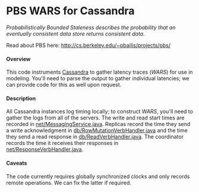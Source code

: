 PBS WARS for Cassandra
==========

*Probabilistically Bounded Staleness describes the probability that an
 eventually consistent data store returns consistent data.*

Read about PBS here: http://cs.berkeley.edu/~pbailis/projects/pbs/

#### Overview

This code instruments [Cassandra](https://github.com/apache/cassandra)
to gather latency traces (*WARS*) for use in modeling.  You'll need to
parse the output to gather individual latencies; we can provide code
for this as well upon request.

#### Description

All Cassandra instances log timing locally; to construct *WARS*,
you'll need to gather the logs from all of the servers.  The write and
read start times are recorded in
[net/MessagingService.java](https://github.com/pbailis/cassandra-pbs/blob/trunk/src/java/org/apache/cassandra/net/MessagingService.java).
Replicas record the time they send a write acknowledgment in
[db/RowMutationVerbHandler.java](https://github.com/pbailis/cassandra-pbs/blob/trunk/src/java/org/apache/cassandra/db/RowMutationVerbHandler.java)
and the time they send a read response in
[db/ReadVerbHandler.java](https://github.com/pbailis/cassandra-pbs/blob/trunk/src/java/org/apache/cassandra/db/ReadVerbHandler.java).
The coordinator records the time it receives their responses in
[net/ResponseVerbHandler.java](https://github.com/pbailis/cassandra-pbs/blob/trunk/src/java/org/apache/cassandra/net/ResponseVerbHandler.java).

#### Caveats

The code currently requires globally synchronized clocks and only
records remote operations.  We can fix the latter if required.